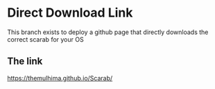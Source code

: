 # Direct Download Link
This branch exists to deploy a github page that directly downloads the correct scarab for your OS 

## The link
https://themulhima.github.io/Scarab/
